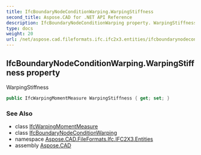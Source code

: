 ```yaml
---
title: IfcBoundaryNodeConditionWarping.WarpingStiffness
second_title: Aspose.CAD for .NET API Reference
description: IfcBoundaryNodeConditionWarping property. WarpingStiffness
type: docs
weight: 20
url: /net/aspose.cad.fileformats.ifc.ifc2x3.entities/ifcboundarynodeconditionwarping/warpingstiffness/
---
```

## IfcBoundaryNodeConditionWarping.WarpingStiffness property

WarpingStiffness

```csharp
public IfcWarpingMomentMeasure WarpingStiffness { get; set; }
```

### See Also

* class [IfcWarpingMomentMeasure](../../../aspose.cad.fileformats.ifc.ifc2x3.types/ifcwarpingmomentmeasure/)
* class [IfcBoundaryNodeConditionWarping](../)
* namespace [Aspose.CAD.FileFormats.Ifc.IFC2X3.Entities](../../ifcboundarynodeconditionwarping/)
* assembly [Aspose.CAD](../../../)


